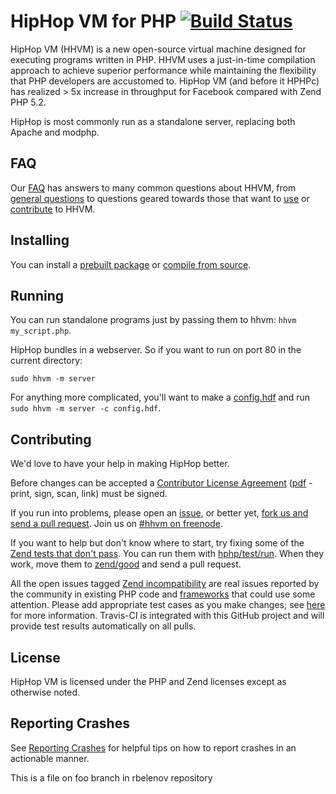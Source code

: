 # HipHop VM for PHP [![Build Status](https://travis-ci.org/facebook/hhvm.png?branch=master)](https://travis-ci.org/facebook/hhvm)

HipHop VM (HHVM) is a new open-source virtual machine designed for executing programs written in PHP. HHVM uses a just-in-time compilation approach to achieve superior performance while maintaining the flexibility that PHP developers are accustomed to. HipHop VM (and before it HPHPc) has realized > 5x increase in throughput for Facebook compared with Zend PHP 5.2.

HipHop is most commonly run as a standalone server, replacing both Apache and modphp.

## FAQ

Our [FAQ](https://github.com/facebook/hiphop-php/wiki/FAQ) has answers to many common questions about HHVM, from [general questions](https://github.com/facebook/hiphop-php/wiki/FAQ#general) to questions geared towards those that want to [use](https://github.com/facebook/hiphop-php/wiki/FAQ#users) or [contribute](https://github.com/facebook/hiphop-php/wiki/FAQ#contributors) to HHVM.

## Installing

You can install a [prebuilt package](https://github.com/facebook/hiphop-php/wiki#installing-pre-built-packages-for-hhvm) or [compile from source](https://github.com/facebook/hiphop-php/wiki#building-hhvm).

## Running

You can run standalone programs just by passing them to hhvm: `hhvm my_script.php`.

HipHop bundles in a webserver. So if you want to run on port 80 in the current directory:

```
sudo hhvm -m server
```

For anything more complicated, you'll want to make a [config.hdf](https://github.com/facebook/hiphop-php/wiki/Runtime-options#server) and run `sudo hhvm -m server -c config.hdf`.

## Contributing

We'd love to have your help in making HipHop better. 

Before changes can be accepted a [Contributor License Agreement](http://developers.facebook.com/opensource/cla) ([pdf](https://github.com/facebook/hiphop-php/raw/master/hphp/doc/FB_Individual_CLA.pdf) - print, sign, scan, link) must be signed.

If you run into problems, please open an [issue](http://github.com/facebook/hiphop-php/issues), or better yet, [fork us and send a pull request](https://github.com/facebook/hiphop-php/pulls). Join us on [#hhvm on freenode](http://webchat.freenode.net/?channels=hhvm).

If you want to help but don't know where to start, try fixing some of the [Zend tests that don't pass](hphp/test/zend/bad). You can run them with [hphp/test/run](hphp/test/run). When they work, move them to [zend/good](hphp/test/zend/good) and send a pull request.

All the open issues tagged [Zend incompatibility](https://github.com/facebook/hiphop-php/issues?labels=zend+incompatibility&page=1&state=open) are real issues reported by the community in existing PHP code and [frameworks](https://github.com/facebook/hiphop-php/wiki/OSS-PHP-Frameworks-Unit-Testing:-General) that could use some attention. Please add appropriate test cases as you make changes; see [here](hphp/test) for more information. Travis-CI is integrated with this GitHub project and will provide test results automatically on all pulls.


## License

HipHop VM is licensed under the PHP and Zend licenses except as otherwise noted.

## Reporting Crashes

See [Reporting Crashes](https://github.com/facebook/hiphop-php/wiki/Reporting-Crashes) for helpful tips on how to report crashes in an actionable manner.

This is a file on foo branch in rbelenov repository